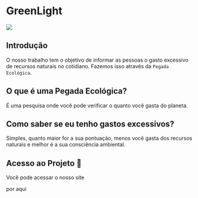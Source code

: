 <h1 text-align="center"> GreenLight </h1>
<img src= "http://img.shields.io/static/v1?label=STATUS&message=EM%20DESENVOLVIMENTO&color=GREEN&style=for-the-badge"/>


## Introdução
O nosso trabalho tem o objetivo de informar as pessoas o gasto excessivo de recursos naturais no cotidiano. 
Fazemos isso através da `Pegada Ecológica`. 

## O que é uma Pegada Ecológica?
É uma pesquisa onde você pode verificar o quanto você gasta do planeta.

## Como saber se eu tenho gastos excessivos?
Simples, quanto maior for a sua pontuação, menos você gasta dos recursos naturais e melhor é a sua consciência ambiental.

## Acesso ao Projeto :file_folder:
Você pode acessar o nosso site <p href ="www.greenlight.dev.br" >por aqui</p> 
